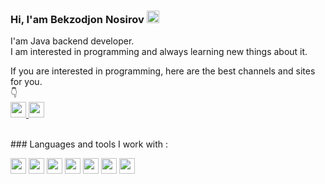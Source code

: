 ### Hi, I'am Bekzodjon Nosirov  <img src="https://media1.giphy.com/media/w1OBpBd7kJqHrJnJ13/giphy.gif?cid=ecf05e479czjyje5guetm5dqj4fxk8hoz5dfpxi4jvi4cm08&ep=v1_stickers_search&rid=giphy.gif&ct=s" width=20px>

I'am Java backend developer. <br />
I am interested in programming and always learning new things about it.

If you are interested in programming, here are the best channels and sites for you. <br />
👇<br />
<a href="https://www.youtube.com/@codeuz8122/featured">
<img src="https://img.freepik.com/free-icon/youtube_318-566773.jpg" width=25px>
</a>
   <a href="https://www.dasturlash.uz/lesson">
<img src="https://www.freepnglogos.com/uploads/logo-website-png/logo-website-website-icon-with-png-and-vector-format-for-unlimited-22.png" width=25px>
</a>

<br />
### Languages and tools I work with :

<code><img src="https://brandslogos.com/wp-content/uploads/images/large/java-logo-1.png" width=25px></code>
<code><img src="https://w7.pngwing.com/pngs/713/936/png-transparent-spring-framework-representational-state-transfer-java-api-for-restful-web-services-microservices-others-text-trademark-logo.png" width=25px></code>
<code><img src="*https://image.pngaaa.com/546/2459546-middle.png" width=25px></code>
<code><img src="https://brandslogos.com/wp-content/uploads/images/large/java-logo-1.png" width=25px></code>
<code><img src="https://brandslogos.com/wp-content/uploads/images/large/java-logo-1.png" width=25px></code>
<code><img src="https://brandslogos.com/wp-content/uploads/images/large/java-logo-1.png" width=25px></code>
<code><img src="https://brandslogos.com/wp-content/uploads/images/large/java-logo-1.png" width=25px></code>

